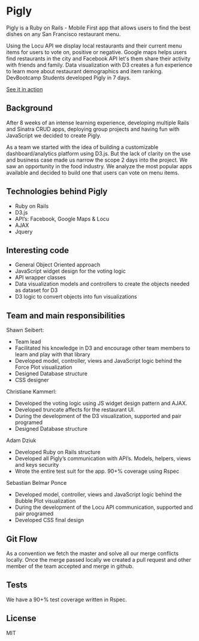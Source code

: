 # Pigly
Pigly is a Ruby on Rails - Mobile First app that allows users to find the best dishes on any San Francisco restaurant menu.

 Using the Locu API we display local restaurants and their current menu items for    users to vote on, positive or negative.
Google maps helps users find restaurants in the city and Facebook API let's them share their activity with friends and family.
Data visualization with D3 creates a fun experience to learn more about restaurant demographics and item ranking.
DevBootcamp Students developed Pigly in 7 days.

[See it in action](http://pigly-app.herokuapp.com/)


## Background

After 8 weeks of an intense learning experience, developing multiple Rails and Sinatra CRUD apps, deploying group projects and having fun with JavaScript we decided to create Pigly.

As a team we started with the idea of building a customizable dashboard/analytics platform using D3.js. But the lack of clarity on the use and business case made us narrow the scope 2 days into the project.
We saw an opportunity in the food industry. We analyze the most popular apps available and decided to build one that users can vote on menu items.


## Technologies behind Pigly

* Ruby on Rails
* D3.js
* API’s: Facebook, Google Maps & Locu
* AJAX
* Jquery


## Interesting code

* General Object Oriented approach 
* JavaScript widget design for the voting logic
* API wrapper classes
* Data visualization models and controllers to create the objects needed as dataset for D3
* D3 logic to convert objects into fun visualizations


## Team and main responsibilities

Shawn Seibert:
* Team lead
* Facilitated his knowledge in D3 and encourage other team members to learn and play with that library
* Developed model, controller, views and JavaScript logic behind the Force Plot visualization
* Designed Database structure
* CSS designer

Christiane Kammerl:
* Developed the voting logic using JS widget design pattern and AJAX.
* Developed truncate affects for the restaurant UI.
* During the development of the D3 visualization, supported and pair programed
* Designed Database structure

Adam Dziuk
* Developed Ruby on Rails structure
* Developed all Pigly’s communication with API’s. Models, helpers, views and keys security
* Wrote the entire test suit for the app. 90+% coverage using Rspec

Sebastian Belmar Ponce
* Developed model, controller, views and JavaScript logic behind the Bubble Plot visualization
* During the development of the Locu API communication, supported and pair programed
* Developed CSS final design


## Git Flow

As a convention we fetch the master and solve all our merge conflicts locally. Once the merge passed locally we created a pull request and other member of the team accepted and merge in github. 


## Tests

We have a 90+% test coverage written in Rspec.


## License

MIT
